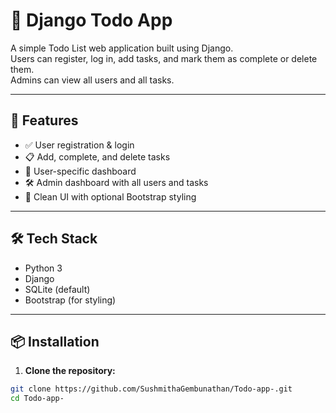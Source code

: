 # 📝 Django Todo App

A simple Todo List web application built using Django.  
Users can register, log in, add tasks, and mark them as complete or delete them.  
Admins can view all users and all tasks.

---

## 🚀 Features

- ✅ User registration & login
- 📋 Add, complete, and delete tasks
- 🔐 User-specific dashboard
- 🛠️ Admin dashboard with all users and tasks
- 🎨 Clean UI with optional Bootstrap styling

---

## 🛠️ Tech Stack

- Python 3
- Django
- SQLite (default)
- Bootstrap (for styling)

---

## 📦 Installation

1. **Clone the repository:**

```bash
git clone https://github.com/SushmithaGembunathan/Todo-app-.git
cd Todo-app-
